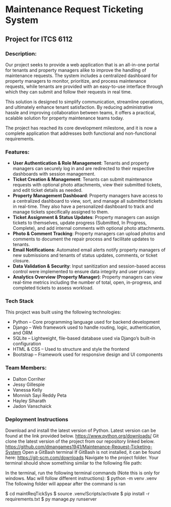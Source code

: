 # Maintenance Request Ticketing System
## Project for ITCS 6112

### Description:
Our project seeks to provide a web application that is an all-in-one portal for tenants and property managers alike to improve the handling of maintenance requests. The system includes a centralized dashboard for property managers to monitor, prioritize, and process maintenance requests, while tenants are provided with an easy-to-use interface through which they can submit and follow their requests in real time.

This solution is designed to simplify communication, streamline operations, and ultimately enhance tenant satisfaction. By reducing administrative hassle and improving collaboration between teams, it offers a practical, scalable solution for property maintenance teams today.

The project has reached its core development milestone, and it is now a complete application that addresses both functional and non-functional requirements.

### Features:
- **User Authentication & Role Management**: Tenants and property managers can securely log in and are redirected to their respective dashboards with session management.
- **Ticket Creation & Management**: Tenants can submit maintenance requests with optional photo attachments, view their submitted tickets, and edit ticket details as needed.
- **Property Management Dashboard**: Property managers have access to a centralized dashboard to view, sort, and manage all submitted tickets in real-time. They also have a personalized dashboard to track and manage tickets specifically assigned to them.
- **Ticket Assignment & Status Updates**: Property managers can assign tickets to themselves, update progress (Submitted, In Progress, Complete), and add internal comments with optional photo attachments.
- **Photo & Comment Tracking**: Property managers can upload photos and comments to document the repair process and facilitate updates to tenants.
- **Email Notifications**: Automated email alerts notify property managers of new submissions and tenants of status updates, comments, or ticket closure.
- **Data Validation & Security**: Input sanitization and session-based access control were implemented to ensure data integrity and user privacy.
- **Analytics Overview (Property Manager)**: Property managers can view real-time metrics including the number of total, open, in-progress, and completed tickets to assess workload.

### Tech Stack
This project was built using the following technologies:
- Python – Core programming language used for backend development
- Django – Web framework used to handle routing, logic, authentication, and ORM
- SQLite – Lightweight, file-based database used via Django’s built-in configuration
- HTML & CSS – Used to structure and style the frontend
- Bootstrap – Framework used for responsive design and UI components

### Team Members:
- Dalton Corriher
- Jessy Gillespie
- Vanessa Kelly
- Monnish Sayi Reddy Peta
- Hayley Siharath
- Jadon Vanschaick

### Deployment Instructions
Download and install the latest version of Python. Latest version can be found at the link provided below.
https://www.python.org/downloads/ 
Git clone the latest version of the project from our repository linked below.
https://github.com/dmangames1941/Maintenance-Request-Ticketing-System 
Open a GitBash terminal
If GitBash is not installed, it can be found here: https://git-scm.com/downloads 
Navigate to the project folder. Your terminal should show something similar to the following file path:

In the terminal, run the following terminal commands (Note this is only for windows. Mac will follow different instructions):
$ python -m venv .venv 
The following folder will appear after the command is ran

$ cd maintReqTickSys
$ source .venv/Scripts/activate
$ pip install -r requirements.txt
$ py manage.py runserver
